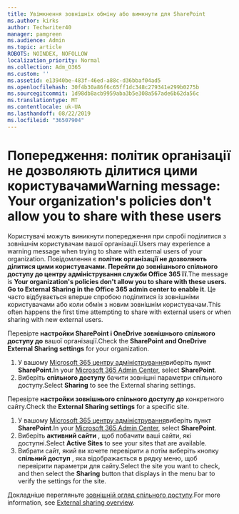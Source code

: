 ```yaml
---
title: Увімкнення зовнішніх обміну або вимкнути для SharePoint
ms.author: kirks
author: Techwriter40
manager: pamgreen
ms.audience: Admin
ms.topic: article
ROBOTS: NOINDEX, NOFOLLOW
localization_priority: Normal
ms.collection: Adm_O365
ms.custom: ''
ms.assetid: e13940be-483f-46ed-a88c-d36bbaf04ad5
ms.openlocfilehash: 30f4b30a86f6c65ff1dc348c279341e299b0275b
ms.sourcegitcommit: 1d98db8acb9959aba3b5e308a567ade6b62da56c
ms.translationtype: MT
ms.contentlocale: uk-UA
ms.lasthandoff: 08/22/2019
ms.locfileid: "36507904"
---
```

# <a name="warning-message-your-organizations-policies-dont-allow-you-to-share-with-these-users"></a><span data-ttu-id="ca23b-102">Попередження: політик організації не дозволяють ділитися цими користувачами</span><span class="sxs-lookup"><span data-stu-id="ca23b-102">Warning message: Your organization's policies don't allow you to share with these users</span></span>

<span data-ttu-id="ca23b-103">Користувачі можуть виникнути попередження при спробі поділитися з зовнішнім користувачам вашої організації.</span><span class="sxs-lookup"><span data-stu-id="ca23b-103">Users may experience a warning message when trying to share with external users of your organization.</span></span> <span data-ttu-id="ca23b-104">Повідомлення є **політик організації не дозволяють ділитися цими користувачами. Перейти до зовнішнього спільного доступу до центру адміністрування служби Office 365 її**.</span><span class="sxs-lookup"><span data-stu-id="ca23b-104">The message is **Your organization's policies don't allow you to share with these users. Go to External Sharing in the Office 365 admin center to enable it**.</span></span> <span data-ttu-id="ca23b-105">Це часто відбувається вперше спробою поділитися із зовнішніми користувачами або коли обмін з новим зовнішнім користувачам.</span><span class="sxs-lookup"><span data-stu-id="ca23b-105">This often happens the first time attempting to share with external users or when sharing with new external users.</span></span>

<span data-ttu-id="ca23b-106">Перевірте **настройки SharePoint і OneDrive зовнішнього спільного доступу до** вашої організації.</span><span class="sxs-lookup"><span data-stu-id="ca23b-106">Check the **SharePoint and OneDrive External Sharing settings** for your organization.</span></span>

1. <span data-ttu-id="ca23b-107">У вашому [Microsoft 365 центру адміністрування](https://admin.microsoft.com/AdminPortal/Home#/homepage">https://admin.microsoft.com/)виберіть пункт **SharePoint**.</span><span class="sxs-lookup"><span data-stu-id="ca23b-107">In your [Microsoft 365 Admin Center](https://admin.microsoft.com/AdminPortal/Home#/homepage">https://admin.microsoft.com/), select **SharePoint**.</span></span>
3. <span data-ttu-id="ca23b-108">Виберіть **спільного доступу** бачити зовнішні параметри спільного доступу.</span><span class="sxs-lookup"><span data-stu-id="ca23b-108">Select **Sharing** to see the External sharing settings.</span></span>

<span data-ttu-id="ca23b-109">Перевірте **настройки зовнішнього спільного доступу до** конкретного сайту.</span><span class="sxs-lookup"><span data-stu-id="ca23b-109">Check the **External Sharing settings** for a specific site.</span></span>

1. <span data-ttu-id="ca23b-110">У вашому [Microsoft 365 центру адміністрування](https://admin.microsoft.com/AdminPortal/Home#/homepage">https://admin.microsoft.com/)виберіть пункт **SharePoint**.</span><span class="sxs-lookup"><span data-stu-id="ca23b-110">In your [Microsoft 365 Admin Center](https://admin.microsoft.com/AdminPortal/Home#/homepage">https://admin.microsoft.com/), select **SharePoint**.</span></span>
2. <span data-ttu-id="ca23b-111">Виберіть **активний сайти** , щоб побачити ваші сайти, які доступні.</span><span class="sxs-lookup"><span data-stu-id="ca23b-111">Select **Active Sites** to see your sites that are available.</span></span>
3. <span data-ttu-id="ca23b-112">Вибрати сайт, який ви хочете перевірити а потім виберіть кнопку **спільний доступ** , яка відображається в рядку меню, щоб перевірити параметри для сайту.</span><span class="sxs-lookup"><span data-stu-id="ca23b-112">Select the site you want to check, and then select the **Sharing** button that displays in the menu bar to verify the settings for the site.</span></span>

<span data-ttu-id="ca23b-113">Докладніше перегляньте [зовнішній огляд спільного доступу](https://docs.microsoft.com/sharepoint/external-sharing-overview).</span><span class="sxs-lookup"><span data-stu-id="ca23b-113">For more information, see [External sharing overview](https://docs.microsoft.com/sharepoint/external-sharing-overview).</span></span>